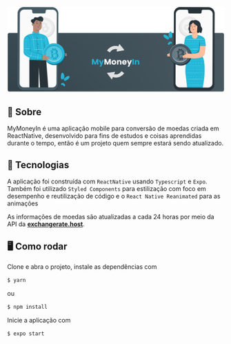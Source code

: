 
<div align="center">
  <img src="https://raw.githubusercontent.com/viniengelage/mymoneyin/main/assets/readme/header.svg" />
</div>


## 📖 Sobre
MyMoneyIn é uma aplicação mobile para conversão de moedas criada em ReactNative, desenvolvido para fins de estudos e coisas aprendidas durante o tempo, então é um projeto quem sempre estará sendo atualizado.

##  🤖 Tecnologias
A aplicação foi construída com `ReactNative` usando `Typescript` e `Expo`. Também foi utilizado `Styled Components` para estilização com foco em desempenho e reutilização de código e o `React Native Reanimated` para as animações

As informações de moedas são atualizadas a cada 24 horas por meio da API da [**exchangerate.host**](https://exchangerate.host/).

## 🖥️ Como rodar

Clone e abra o projeto, instale as dependências com

```sh
$ yarn 
```
ou
```sh
$ npm install
```
Inicie a aplicação com
```sh
$ expo start 
```


